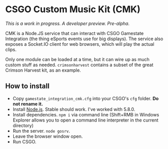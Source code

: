 # CSGO Custom Music Kit (CMK)

_This is a work in progress. A developer preview. Pre-alpha._

CMK is a Node.JS service that can interact with CSGO Gamestate Integration (the thing eSports events use for big displays). The service also exposes a Socket.IO client for web browsers, which will play the actual clips.

Only one module can be loaded at a time, but it can wire up as much custom stuff as needed. `crimsonharvest` contains a subset of the great Crimson Harvest kit, as an example.

## How to install

* Copy `gamestate_integration_cmk.cfg` into your CSGO's `cfg` folder. __Do not rename it.__
* Install [Node.js](https://nodejs.org/en/). Stable should work. I've worked with 5.8.0.
* Install dependencies. `npm i` via command line (Shift+RMB in Windows Explorer allows you to open a command line interpreter in the current directory)
* Run the server. `node gosrv`.
* Leave the browser window open.
* Run CSGO.
